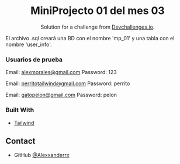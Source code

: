 <!-- Please update value in the {}  -->

<h1 align="center">MiniProjecto 01 del mes 03</h1>

<div align="center">
   Solution for a challenge from  <a href="http://devchallenges.io" target="_blank">Devchallenges.io</a>.
</div>

El archivo .sql creará una BD con el nombre 'mp_01' y una tabla con el nombre 'user_info'.

<div>

### Usuarios de prueba

Email: alexmorales@gmail.com
Password: 123

Email: perritotailwind@gmail.com
Password: perrito

Email: gatopelon@gmail.com
Password: pelon
</div>



### Built With

- [Tailwind](https://tailwindcss.com/)

## Contact

- GitHub [@Alexxanderrx](https://github.com/Alexxanderrx)

